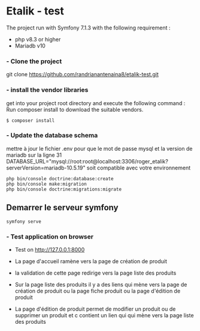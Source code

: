 # Etalik - test

The project run with Symfony 7.1.3  with the following requirement : 

- php v8.3 or higher
- Mariadb v10

### - Clone the project
git clone https://github.com/randrianantenaina8/etalik-test.git




### - install the vendor libraries
get into your project root directory and execute the following command :
Run composer install to download the suitable vendors.  


```shell
$ composer install
```

### - Update the database schema
mettre à jour le fichier .env pour que le mot de passe mysql et la version de mariadb sur la ligne 31 DATABASE_URL="mysql://root:root@localhost:3306/roger_etalik?serverVersion=mariadb-10.5.19" soit compatible avec votre environnement

```shell
php bin/console doctrine:database:create
php bin/console make:migration
php bin/console doctrine:migrations:migrate
```

## Demarrer le serveur symfony
```shell
symfony serve
```

### - Test  application on browser
- Test on http://127.0.0.1:8000

- La page d'accueil ramène vers la page de création de produit
- la validation de cette page redirige vers la page liste des produits
- Sur la page liste des produits il y a des liens qui mène vers la page de création de produit ou la page fiche produit ou la page d'édition de produit
- La page d'édition de produit permet de modifier un produit ou de supprimer un produit et c contient un lien qui qui mène vers la page liste des produits

